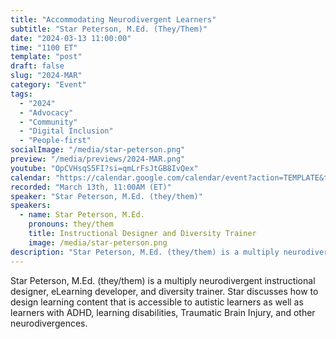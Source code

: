 ```yaml
---
title: "Accommodating Neurodivergent Learners"
subtitle: "Star Peterson, M.Ed. (They/Them)"
date: "2024-03-13 11:00:00"
time: "1100 ET"
template: "post"
draft: false
slug: "2024-MAR"
category: "Event"
tags:
  - "2024"
  - "Advocacy"
  - "Community"
  - "Digital Inclusion"
  - "People-first"
socialImage: "/media/star-peterson.png"
preview: "/media/previews/2024-MAR.png"
youtube: "OpCVHsqS5FI?si=qmLrFsJtGB8IvQex"
calendar: "https://calendar.google.com/calendar/event?action=TEMPLATE&tmeid=MzRiamlxOXFydG5mNTZuN2s5dmM3aDEyZGQgdGVhbUBhMTF5dGFsa3MuY29t&tmsrc=team%40a11ytalks.com"
recorded: "March 13th, 11:00AM (ET)"
speaker: "Star Peterson, M.Ed. (they/them)"
speakers:
  - name: Star Peterson, M.Ed.
    pronouns: they/them
    title: Instructional Designer and Diversity Trainer
    image: /media/star-peterson.png
description: "Star Peterson, M.Ed. (they/them) is a multiply neurodivergent instructional designer, eLearning developer, and diversity trainer. Star discusses how to design learning content that is accessible to autistic learners as well as learners with ADHD, learning disabilities, Traumatic Brain Injury, and other neurodivergences."
---
```

Star Peterson, M.Ed. (they/them) is a multiply neurodivergent instructional designer, eLearning developer, and diversity trainer. Star discusses how to design learning content that is accessible to autistic learners as well as learners with ADHD, learning disabilities, Traumatic Brain Injury, and other neurodivergences.
